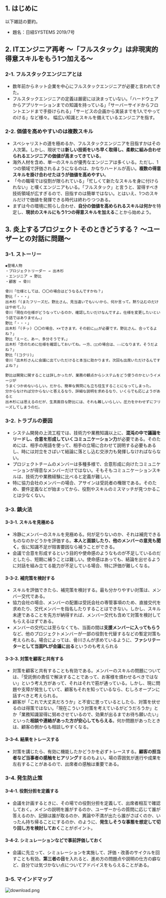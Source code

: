 ## 1. はじめに

以下雑誌の要約。

- 題名：日経SYSTEMS 2019/7号

## 2. ITエンジニア再考 ～「フルスタック」は非現実的 得意スキルをもう1つ加える～

### 2-1. フルスタックエンジニアとは
- 数年前からネット企業を中心にフルスタックエンジニアが必要と言われてきた。
- フルスタックエンジニアの定義は厳密には決まっていない。「ハードウェアからアプリケーションまでの知識を持っている」「サーバーサイドからフロントエンドまで手掛けられる」「サービスの企画から実装までを1人でやってのける」など様々。
幅広い知識とスキルを備えているエンジニアを指す。

### 2-2. 価値を高めやすいのは複数スキル
- スペシャリストの道を極めるか、フルスタックエンジニアを目指すかはその人次第。しかし、現状では**新しい技術をいち早く取得し、柔軟に組み合わせられるエンジニアの価値が高まってきている**。
- 海外人材を含め、単一のスキルが優秀なエンジニアは多くいる。ただし、1つの領域で評価されるようになるのは、かなりハードルが高い。**複数の得意スキルを掛け合わせたほうが価値を高めやすい**。
- 「今の職場では役割が限られている」「忙しくて新たなスキルを身に付けられない」と嘆くエンジニアもいる。「フルスタック」と言うと、習得すべき技術領域が広すぎるので、目指すのは簡単ではない。とはいえ、1つのスキルだけで価値を発揮できる時代は終わりつつある。
- まずは今の環境に照らし合わせ、**自分の価値を高められるスキルは何か**を特定し、**現状のスキルにもう1つの得意スキルを加える**ことから始めよう。

## 3. 炎上するプロジェクト そのときどうする？ ～ユーザーとの対話に問題～

### 3-1. ストーリー

```
◆登場人物
・プロジェクトリーダー → 出木杉
・エンジニア → 野比
・顧客 → 骨川

骨川「仕様としては、〇〇の場合はどうなるんですかね？」
野比「・・・」
出木杉「(またフリーズだ。野比さん、見当違いでもいいから、何か言って。黙り込むのだけはやめて。)」
骨川「現在の仕様がどうなっているのか、確認したいだけなんですよ。仕様を変更したいという話ではありません。」
野比「・・・」
出木杉「(チッ) 〇〇の場合、××できます。その前に△△が必要です。野比さん、合ってるよね？」
野比「えーと、あー、多分そうです。」
出木杉「念のために仕様を確認しておいてね。一方、□□の場合は、☆☆になります。そうだよね？」
野比「(コクリ)」
骨川「出木杉さんに会議に出ていただけると本当に助かります。次回も出席いただけるんですよね？」

野比は開発に関することは詳しかったが、業務の観点からシステムをどう使うのかというイメージが
うまくつかめないらしい。だから、簡単な質問にも立ち往生することになってしまった。
分からなければ分からないと答えるなり、詳細な説明を求めるなり、いくらでも応じようがあると
出木杉には思えるのだが、生真面目な野比には、それも難しいらしい。圧力をかわせずにフリーズしてしまうのだ。
```

### 3-2. トラブルの要因
- システム開発の上流工程では、技術力や業務知識以上に、**混沌の中で議論をリードし、合意を形成していくコミュニケーション力**が必要である。そのためには、相手の用語を使って、相手の立場に合わせて説明する必要もあるし、時には対立をさばいて結論に落とし込む交渉力も発揮しなければならない。
- プロジェクトチームのメンバーは多種多様で、合意形成に向けたコミュニケーションが得意なメンバーだけではない。そもそもコミュニケーションスキルは、技術力や業務経験に比べると定義が難しい。
- 特に協力会社のメンバーの場合、アサインは受託者の権限である。そのため、要件定義などが始まってから、役割やスキルのミスマッチが見つかることは少なくない。

### 3-3. 鎮火法

#### 3-3-1. スキルを見極める
- 冷静にメンバーのスキルを見極める。何が足りないのか、それは補完できるものなのかどうかを評価する。**本人と面談したり、他のメンバーの意見も聞く**。仮に知識不足が阻害要因なら補うことができる。
- 会議で合意を形成するという目的や使命感のようなものが不足しているのだとしたら、短期に補うことは難しい。使命感はあっても、結論を出せるように対話を組み立てる能力が不足している場合、特に評価が難しくなる。

#### 3-3-2. 補完策を検討する
- スキルを評価できたら、補完策を検討する。最も分かりやすい対策は、メンバー交代である。
- 協力会社の場合、メンバーの配置は受託会社の専管事項のため、直接交代を求めたり、交代メンバーを指名したりすることはできない。しかし、スキル未達であることを先方が納得すれば、メンバー交代も含めて対策を検討してもらえるはずである。
- メンバーの交代には至らなくても、当面の間は**支援メンバーに入ってもらう**など、他のプロジェクトメンバーが一部の役割を代替するなどの暫定対策も考えられる。場合によっては、骨川さんが求めているように、**ファシリテーターとして当面PLが会議に出る**というのも考えられる

#### 3-3-3. 対策を顧客と共有する
- 対策を顧客と共有することも有効である。メンバーのスキルの問題については、「受託側の責任で解決することであって、お客様を煩わせるべきではない」という考え方があって、それはそれで筋が通っている。しかし、現に問題や支障が発生していて、顧客もそれを知っているなら、むしろオープンに話すべきと考えられる。
- 顧客が「これで大丈夫だろうか」と不安に思っているとしたら、対策を伏せるのは得策ではない。「現在こういう対策を考えているがどうだろうか」とか「業務知識習得に努めさせているので、効果が出るまでお待ち願いたい」といった**相談や連絡があった方が安心してもらえる**。何か問題があったときは、顧客の側からも相談しやすくなる。

#### 3-3-4. 結果をトレースする
- 対策を講じたら、有効に機能したかどうかを必ずトレースする。**顧客の担当者など当事者の感触をヒアリング**するのもよい。場の雰囲気が進行や成果を左右することがあるので、出席者の感触は重要である。

### 3-4. 発生防止策
#### 3-4-1. 役割分担を定義する
- 会議を計画するときに、その場での役割分担を定義して、出席者相互で確認しておく。メインの説明を誰がするのか、ユーザーからの質問に応じて誰が答えるのか、記録は誰が取るのか、異論や不満が出たら誰がさばくのか、いったん持ち帰ることにするのか、のように、**発生しそうな事態を想定して切り回し方を検討しておく**ことがポイント。

#### 3-4-2. シミュレーションなどで事前評価しておく
- 会議に先立って、シミュレーションを実施して、評価・改善のサイクルを回すことも有効。**第三者の目**を入れると、進め方の問題点や説明の仕方の癖など、自分では気づかない点についてアドバイスをもらえることがある。

### 3-5. マインドマップ
![download.png](https://qiita-image-store.s3.ap-northeast-1.amazonaws.com/0/247638/5430b658-5bed-4881-ab00-6060cf0aa916.png)
